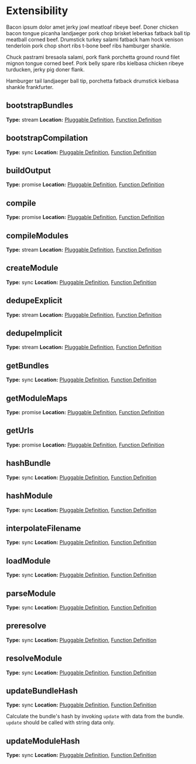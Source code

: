 # Extensibility

Bacon ipsum dolor amet jerky jowl meatloaf ribeye beef. Doner chicken bacon tongue picanha
landjaeger pork chop brisket leberkas fatback ball tip meatball corned beef. Drumstick turkey
salami fatback ham hock venison tenderloin pork chop short ribs t-bone beef ribs hamburger
shankle.

Chuck pastrami bresaola salami, pork flank porchetta ground round filet mignon tongue corned
beef. Pork belly spare ribs kielbasa chicken ribeye turducken, jerky pig doner flank.

Hamburger tail landjaeger ball tip, porchetta fatback drumstick kielbasa shankle frankfurter.

## bootstrapBundles

**Type:** stream
**Location:** [Pluggable Definition](../lib/compile/bundles/bootstrap.js#L25), [Function Definition](../lib/compile/bundles/bootstrap.js#L8)

## bootstrapCompilation

**Type:** sync
**Location:** [Pluggable Definition](../lib/compile/index.js#L14), [Function Definition](../lib/compile/index.js#L14)

## buildOutput

**Type:** promise
**Location:** [Pluggable Definition](../lib/compile/index.js#L65), [Function Definition](../lib/compile/index.js#L65)

## compile

**Type:** promise
**Location:** [Pluggable Definition](../lib/compile/index.js#L99), [Function Definition](../lib/compile/index.js#L99)

## compileModules

**Type:** stream
**Location:** [Pluggable Definition](../lib/compile/modules/compile.js#L65), [Function Definition](../lib/compile/modules/compile.js#L16)

## createModule

**Type:** sync
**Location:** [Pluggable Definition](../lib/compile/modules/resolve.js#L4), [Function Definition](../lib/compile/modules/resolve.js#L4)

## dedupeExplicit

**Type:** stream
**Location:** [Pluggable Definition](../lib/compile/bundles/dedupe-explicit.js#L41), [Function Definition](../lib/compile/bundles/dedupe-explicit.js#L5)

## dedupeImplicit

**Type:** stream
**Location:** [Pluggable Definition](../lib/compile/bundles/dedupe-implicit.js#L45), [Function Definition](../lib/compile/bundles/dedupe-implicit.js#L38)

## getBundles

**Type:** sync
**Location:** [Pluggable Definition](../lib/compile/index.js#L35), [Function Definition](../lib/compile/index.js#L35)

## getModuleMaps

**Type:** promise
**Location:** [Pluggable Definition](../lib/compile/index.js#L23), [Function Definition](../lib/compile/index.js#L23)

## getUrls

**Type:** promise
**Location:** [Pluggable Definition](../lib/compile/index.js#L58), [Function Definition](../lib/compile/index.js#L58)

## hashBundle

**Type:** sync
**Location:** [Pluggable Definition](../lib/compile/bundles/hash.js#L32), [Function Definition](../lib/compile/bundles/hash.js#L18)

## hashModule

**Type:** sync
**Location:** [Pluggable Definition](../lib/compile/modules/hash.js#L30), [Function Definition](../lib/compile/modules/hash.js#L19)

## interpolateFilename

**Type:** sync
**Location:** [Pluggable Definition](../lib/compile/bundles/interpolate-filename.js#L14), [Function Definition](../lib/compile/bundles/interpolate-filename.js#L3)

## loadModule

**Type:** sync
**Location:** [Pluggable Definition](../lib/compile/modules/load-ast.js#L34), [Function Definition](../lib/compile/modules/load-ast.js#L28)

## parseModule

**Type:** sync
**Location:** [Pluggable Definition](../lib/compile/modules/load-ast.js#L11), [Function Definition](../lib/compile/modules/load-ast.js#L11)

## preresolve

**Type:** sync
**Location:** [Pluggable Definition](../lib/compile/modules/resolve.js#L18), [Function Definition](../lib/compile/modules/resolve.js#L18)

## resolveModule

**Type:** sync
**Location:** [Pluggable Definition](../lib/compile/modules/resolve.js#L42), [Function Definition](../lib/compile/modules/resolve.js#L22)

## updateBundleHash

**Type:** sync
**Location:** [Pluggable Definition](../lib/compile/bundles/hash.js#L12), [Function Definition](../lib/compile/bundles/hash.js#L12)

Calculate the bundle's hash by invoking `update` with data from the bundle.
`update` should be called with string data only.

## updateModuleHash

**Type:** sync
**Location:** [Pluggable Definition](../lib/compile/modules/hash.js#L5), [Function Definition](../lib/compile/modules/hash.js#L5)


